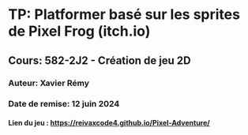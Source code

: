# TP: Platformer basé sur les sprites de Pixel Frog (itch.io)
## Cours: 582-2J2 - Création de jeu 2D
### Auteur: Xavier Rémy
### Date de remise: 12 juin 2024

#### Lien du jeu : https://reivaxcode4.github.io/Pixel-Adventure/
